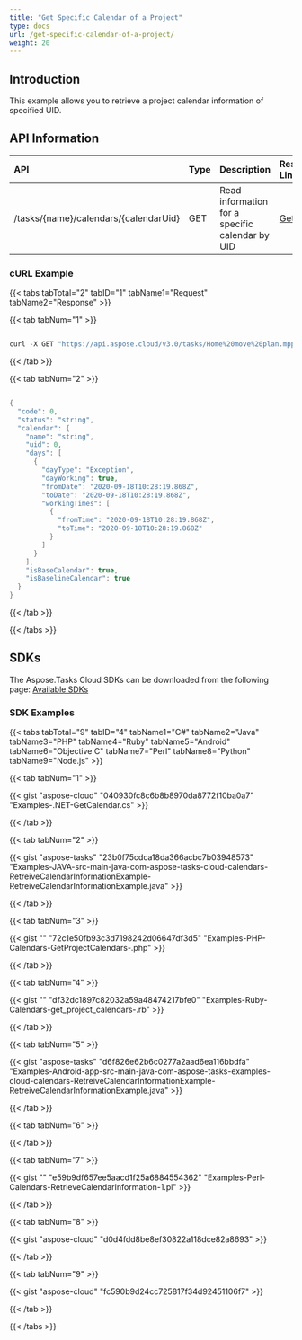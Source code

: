 ```yaml
---
title: "Get Specific Calendar of a Project"
type: docs
url: /get-specific-calendar-of-a-project/
weight: 20
---
```


## **Introduction**
This example allows you to retrieve a project calendar information of specified UID.
## **API Information**

|**API**|**Type**|**Description**|**Resource Link**|
| :- | :- | :- | :- |
|/tasks/{name}/calendars/{calendarUid}|GET|Read information for a specific calendar by UID|[GetCalendar](https://apireference.aspose.cloud/tasks/#/TasksCalendar/GetCalendar)|
### **cURL Example**
{{< tabs tabTotal="2" tabID="1" tabName1="Request" tabName2="Response" >}}

{{< tab tabNum="1" >}}

```java

curl -X GET "https://api.aspose.cloud/v3.0/tasks/Home%20move%20plan.mpp/calendars/1" -H "accept: application/json"

```

{{< /tab >}}

{{< tab tabNum="2" >}}

```java

{
  "code": 0,
  "status": "string",
  "calendar": {
    "name": "string",
    "uid": 0,
    "days": [
      {
        "dayType": "Exception",
        "dayWorking": true,
        "fromDate": "2020-09-18T10:28:19.868Z",
        "toDate": "2020-09-18T10:28:19.868Z",
        "workingTimes": [
          {
            "fromTime": "2020-09-18T10:28:19.868Z",
            "toTime": "2020-09-18T10:28:19.868Z"
          }
        ]
      }
    ],
    "isBaseCalendar": true,
    "isBaselineCalendar": true
  }
}

```

{{< /tab >}}

{{< /tabs >}}
## **SDKs**
The Aspose.Tasks Cloud SDKs can be downloaded from the following page: [Available SDKs](/tasks/available-sdks/)
### **SDK Examples**
{{< tabs tabTotal="9" tabID="4" tabName1="C#" tabName2="Java" tabName3="PHP" tabName4="Ruby" tabName5="Android" tabName6="Objective C" tabName7="Perl" tabName8="Python" tabName9="Node.js" >}}

{{< tab tabNum="1" >}}

{{< gist "aspose-cloud" "040930fc8c6b8b8970da8772f10ba0a7" "Examples-.NET-GetCalendar.cs" >}}

{{< /tab >}}

{{< tab tabNum="2" >}}

{{< gist "aspose-tasks" "23b0f75cdca18da366acbc7b03948573" "Examples-JAVA-src-main-java-com-aspose-tasks-cloud-calendars-RetreiveCalendarInformationExample-RetreiveCalendarInformationExample.java" >}}

{{< /tab >}}

{{< tab tabNum="3" >}}

{{< gist "" "72c1e50fb93c3d7198242d06647df3d5" "Examples-PHP-Calendars-GetProjectCalendars-.php" >}}

{{< /tab >}}

{{< tab tabNum="4" >}}

{{< gist "" "df32dc1897c82032a59a48474217bfe0" "Examples-Ruby-Calendars-get_project_calendars-.rb" >}}

{{< /tab >}}

{{< tab tabNum="5" >}}

{{< gist "aspose-tasks" "d6f826e62b6c0277a2aad6ea116bbdfa" "Examples-Android-app-src-main-java-com-aspose-tasks-examples-cloud-calendars-RetreiveCalendarInformationExample-RetreiveCalendarInformationExample.java" >}}

{{< /tab >}}

{{< tab tabNum="6" >}}

{{< /tab >}}

{{< tab tabNum="7" >}}

{{< gist "" "e59b9df657ee5aacd1f25a6884554362" "Examples-Perl-Calendars-RetrieveCalendarInformation-1.pl" >}}

{{< /tab >}}

{{< tab tabNum="8" >}}

{{< gist "aspose-cloud" "d0d4fdd8be8ef30822a118dce82a8693" >}}

{{< /tab >}}

{{< tab tabNum="9" >}}

{{< gist "aspose-cloud" "fc590b9d24cc725817f34d92451106f7" >}}

{{< /tab >}}

{{< /tabs >}}
